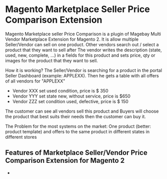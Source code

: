 # Magento Marketplace Seller Price Comparison Extension
Magento Marketplace seller Price Comparison is a plugin of Magebay Multi Vendor Marketplace Extension for Magento 2. It is allow multiple Seller/Vendor can sell on one product. Other vendors search out / select a product that they want to sell after The vendor writes the description (state, used, new, complete, ...) in a fields for this product and sets price, qty or images for the product that they want to sell.

How it is working?
The Seller/Vendor is searching for a product in the portal Seller Dashboard (example: APPLEXX).
Then he gets a table with all offers of all vendors for "APPLEXX"
- Vendor XXX set used condition, price is $ 350
- Vendor YYY set state new, without service, price is $650
- Vendor ZZZ set condition used, defective, price is $ 150

The customer can see all vendors sell this product and Buyers will choose the product that best suits their needs then the customer  can buy it.

The Problem for the most systems on the market: One product (better: product template) and offers to the same product in different states in different stores

## Features of Marketplace Seller/Vendor Price Comparison Extension for Magento 2
- 
